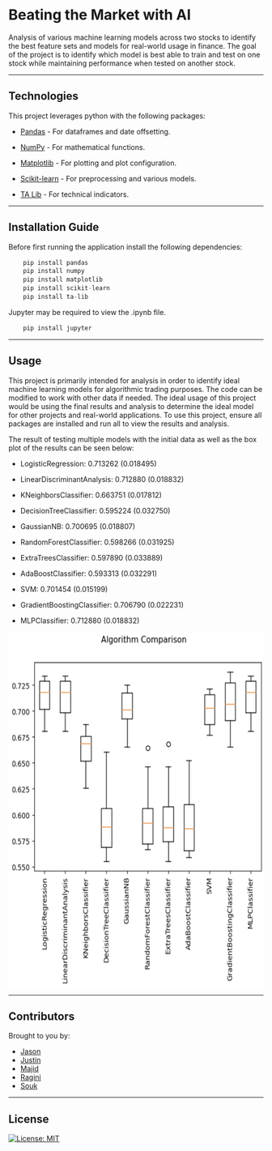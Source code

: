# Beating the Market with AI

Analysis of various machine learning models across two stocks to identify the best feature sets and models for real-world usage in finance. The goal of the project is to identify which model is best able to train and test on one stock while maintaining performance when tested on another stock.

---

## Technologies

This project leverages python with the following packages:

* [Pandas](https://github.com/pandas-dev/pandas) - For dataframes and date offsetting.

* [NumPy](https://github.com/numpy/numpy) - For mathematical functions.

* [Matplotlib](https://github.com/matplotlib/matplotlib) - For plotting and plot configuration.

* [Scikit-learn](https://github.com/scikit-learn/scikit-learn) - For preprocessing and various models.

* [TA Lib](https://github.com/mrjbq7/ta-lib) - For technical indicators.

---

## Installation Guide

Before first running the application install the following dependencies:

```python
    pip install pandas
    pip install numpy
    pip install matplotlib
    pip install scikit-learn
    pip install ta-lib
```

Jupyter may be required to view the .ipynb file.

```python
    pip install jupyter
```

---

## Usage

This project is primarily intended for analysis in order to identify ideal machine learning models for algorithmic trading purposes. The code can be modified to work with other data if needed. The ideal usage of this project would be using the final results and analysis to determine the ideal model for other projects and real-world applications. To use this project, ensure all packages are installed and run all to view the results and analysis.

The result of testing multiple models with the initial data as well as the box plot of the results can be seen below:

* LogisticRegression: 0.713262 (0.018495)

* LinearDiscriminantAnalysis: 0.712880 (0.018832)

* KNeighborsClassifier: 0.663751 (0.017812)

* DecisionTreeClassifier: 0.595224 (0.032750)

* GaussianNB: 0.700695 (0.018807)

* RandomForestClassifier: 0.598266 (0.031925)

* ExtraTreesClassifier: 0.597890 (0.033889)

* AdaBoostClassifier: 0.593313 (0.032291)

* SVM: 0.701454 (0.015199)

* GradientBoostingClassifier: 0.706790 (0.022231)

* MLPClassifier: 0.712880 (0.018832)

<img src="./imgs/Models.jpeg" alt="Models Data Comparison" width="600" height="700">

---

## Contributors

Brought to you by:
* [Jason](https://github.com/jasonbucks)
* [Justin](https://github.com/jlesieur0)
* [Majid](https://github.com/MajidKouki)
* [Ragini](https://github.com/ragininegi)
* [Souk](https://github.com/SoukP1)

---

## License

[![License: MIT](https://img.shields.io/badge/License-MIT-yellow.svg)](https://opensource.org/licenses/MIT)